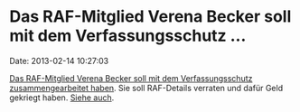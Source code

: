 Das RAF-Mitglied Verena Becker soll mit dem Verfassungsschutz \...
==================================================================

Date: 2013-02-14 10:27:03

[Das RAF-Mitglied Verena Becker soll mit dem Verfassungsschutz
zusammengearbeitet
haben](http://www.stern.de/panorama/verena-becker-ex-raf-terroristin-kooperierte-offenbar-mit-verfassungsschutz-1971133.html).
Sie soll RAF-Details verraten und dafür Geld gekriegt haben. [Siehe
auch](http://blog.fefe.de/?ts=b8cc0c21).
